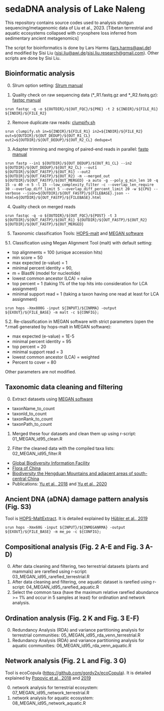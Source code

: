 # sedaDNA analysis of Lake Naleng
This repository contains source codes used to analysis shotgun sequencing/metagenomic data of Liu et al., 2023. [Tibetan terrestrial and aquatic ecosystems collapsed with cryosphere loss inferred from sedimentary ancient metagenomics] 

The script for bioinformatics is done by Lars Harms (lars.harms@awi.de) and modified by Sisi Liu (sisi.liu@awi.de/sisi.liu.research@gmail.com). Other scripts are done by Sisi Liu.

## Bioinformatic analysis

0. Slrum option setting: [Slrum manual](https://slurm.schedmd.com/sbatch.html)

1. Quality check on raw sequencing data (*_R1.fastq.gz and *_R2.fastq.gz): [fastqc manual](https://www.bioinformatics.babraham.ac.uk/projects/fastqc/)
```
srun fastqc -q -o ${OUTDIR}/${OUT_FQC}/${PRE} -t 2 ${INDIR}/${FILE_R1} ${INDIR}/${FILE_R2}

```
2. Remove duplicate raw reads: [clumpify.sh](https://github.com/BioInfoTools/BBMap/blob/master/sh/clumpify.sh)
```
srun clumpify.sh in=${INDIR}/${FILE_R1} in2=${INDIR}/${FILE_R2} out=${OUTDIR}/${OUT_DEDUP}/${OUT_R1_CL} out2=${OUTDIR}/${OUT_DEDUP}/${OUT_R2_CL} dedupe=t

```
3. Adapter trimming and merging of paired-end reads in parallel: [fastp manual](https://github.com/OpenGene/fastp#merge-pe-reads)
```
srun fastp --in1 ${OUTDIR}/${OUT_DEDUP}/${OUT_R1_CL} --in2 ${OUTDIR}/${OUT_DEDUP}/${OUT_R2_CL} --out1 ${OUTDIR}/${OUT_FASTP}/${OUT_R1} --out2 ${OUTDIR}/${OUT_FASTP}/${OUT_R2} -m --merged_out ${OUTDIR}/${OUT_FASTP}/${OUT_MERGED} -a auto -g --poly_g_min_len 10 -q 15 -u 40 -n 5 -l 15 --low_complexity_filter -c --overlap_len_require 30 --overlap_diff_limit 5 --overlap_diff_percent_limit 20 -w ${CPU} --verbose --json=${OUTDIR}/${OUT_FASTP}/${FILEBASE}.json --html=${OUTDIR}/${OUT_FASTP}/${FILEBASE}.html
```
4. Quality check on merged reads
```
srun fastqc -q -o ${OUTDIR}/${OUT_FQC}/${POST} -t 3 ${OUTDIR}/${OUT_FASTP}/${OUT_R1} ${OUTDIR}/${OUT_FASTP}/${OUT_R2} ${OUTDIR}/${OUT_FASTP}/${OUT_MERGED}

```
5. Taxonomic classification 
Tools: [HOPS-malt](https://github.com/rhuebler/HOPS) and [MEGAN software](https://uni-tuebingen.de/fakultaeten/mathematisch-naturwissenschaftliche-fakultaet/fachbereiche/informatik/lehrstuehle/algorithms-in-bioinformatics/software/megan6/) 

5.1. Classification using Megan Alignment Tool (malt) with default setting: 
- top alignments = 100 (unique accession hits)
- min score = 50
- max expected (e-value) = 1
- minimal percent identity = 90, 
- m = BlastN (model for nucleotide)
- lowest common ancestor (LCA) = naïve
- top percent = 1 (taking 1% of the top hits into consideration for LCA assignment) 
- minimal support read = 1 (taking a taxon having one read at least for LCA assignment)
```
srun hops -Xmx800G -input ${INPUT}/${INRMA} -output ${EXOUT}/${FILE_BASE} -m malt -c ${CONFIG};
```
5.2. Re-classification in MEGAN software with strict parameters (open the *.rma6 generated by hops-malt in MEGAN software): 
- max expected (e-value) = 1E-5
- minimal percent identity = 95
- top percent = 20
- minimal support read = 3
- lowest common ancestor (LCA) = weighted
- Percent to cover = 80

Other parameters are not modified.

## Taxonomic data cleaning and filtering
0. Extract datasets using [MEGAN software](https://uni-tuebingen.de/fakultaeten/mathematisch-naturwissenschaftliche-fakultaet/fachbereiche/informatik/lehrstuehle/algorithms-in-bioinformatics/software/megan6/)
- taxonName_to_count 
- taxonId_to_count 
- taxonRank_to_count
- taxonPath_to_count

1. Merged these four datasets and clean them up using r-script: 01_MEGAN_id95_clean.R 

2. Filter the cleaned data with the compiled taxa lists: 02_MEGAN_id95_filter.R
- [Global Biodiversity Information Facility](https://www.gbif.org/)
- [Flora of China](http://www.efloras.org/flora_page.aspx?flora_id=2)
- [Biodiversity the Hengduan Mountains and adjacent areas of south-central China](http://hengduan.huh.harvard.edu/fieldnotes)
- Publications: [Yu et al., 2018](https://onlinelibrary.wiley.com/doi/10.1111/ddi.12847) and [Yu et al., 2020](https://www.frontiersin.org/articles/10.3389/fevo.2020.00136/full)

## Ancient DNA (aDNA) damage pattern analysis (Fig. S3)
Tool is [HOPS-MaltExtract](https://github.com/rhuebler/MaltExtract). It is detailed explained by [Hübler et al., 2019](https://genomebiology.biomedcentral.com/articles/10.1186/s13059-019-1903-0)

```
srun hops -Xmx60G -input ${INPUT}/${INMEGANRMA} -output ${EXOUT}/${FILE_BASE} -m me_po -c ${CONFIG};
```

## Compositional analysis (Fig. 2 A-E and Fig. 3 A-D)
0. After data cleaning and filtering, two terrestrial datasets (plants and mammals) are rarefied using r-script: 03_MEGAN_id95_rarefied_terrestrial.R
1. After data cleaning and filtering, one aquatic dataset is rarefied using r-script: 04_MEGAN_id95_rarefied_aquatic.R
2. Select the common taxa (have the maximum relative rarefied abundance >= 1% and occur in 5 samples at least) for ordination and network analysis.

## Ordination analysis (Fig. 2 K and Fig. 3 E-F)
0. Redundancy Analysis (RDA) and variance partitioning analysis for terrestrial communities: 05_MEGAN_id95_rda_venn_terrestrial.R
1. Redundancy Analysis (RDA) and variance partitioning analysis for aquatic communities: 06_MEGAN_id95_rda_venn_aquatic.R

## Network analysis (Fig. 2 L and Fig. 3 G)
Tool is ecoCopula (https://github.com/gordy2x/ecoCopula). It is detailed explained by [Popovic et al., 2018](https://www.sciencedirect.com/science/article/pii/S0047259X17307522?via%3Dihub) and [2019](https://besjournals.onlinelibrary.wiley.com/doi/10.1111/2041-210X.13247)

0. network analysis for terrestrial ecosystem: 07_MEGAN_id95_network_terrestrial.R
1. network analysis for aquatic ecosystem: 08_MEGAN_id95_network_aquatic.R
